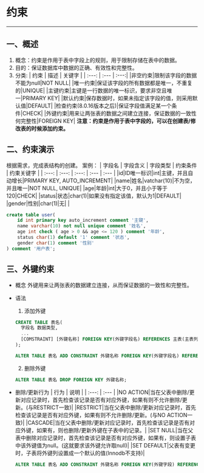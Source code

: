 # 约束
***
## 一、概述
1. 概念：约束是作用于表中字段上的规则，用于限制存储在表中的数据。
2. 目的：保证数据库中数据的正确、有效性和完整性。
3. 分类:
   | 约束 | 描述 | 关键字 |
   | :---: | :--- | :---:|
   |非空约束|限制该字段的数据不能为null|NOT NULL|
   |唯一约束|保证该字段的所有数据都是唯一，不重复的|UNIQUE|
   |主键约束|主键是一行数据的唯一标识，要求非空且唯一|PRIMARY KEY|
   |默认约束|保存数据时，如果未指定该字段的值，则采用默认值|DEFAULT|
   |检查约束(8.0.16版本之后)|保证字段值满足某一个条件|CHECK|
   |外键约束|用来让两张表的数据之间建立连接，保证数据的一致性何完整性|FOREIGN KEY|
**注意：约束是作用于表中字段的，可以在创建表/修改表的时候添加约束。**

## 二、约束演示
根据需求，完成表结构的创建。
案例：
| 字段名 | 字段含义 | 字段类型 | 约束条件 | 约束关键字 |
| :---: | :---: | :---: | :--- | :--- |
|id|ID唯一标识|int|主键，并且自动增长|PRIMARY KEY, AUTO_INCREMENT|
|name|姓名|vatchar(10)|不为空，并且唯一|NOT NULL, UNIQUE|
|age|年龄|int|大于0，并且小于等于120|CHECK|
|status|状态|char(1)|如果没有指定该值，默认为1|DEFAULT|
|gender|性别|char(1)|无| |

```SQL
create table user(
    id int primary key auto_increment comment '主键',
    name varchar(10) not null unique comment '姓名',
    age int check ( age > 0 && age <= 120 ) comment '年龄',
    status char(1) default '1' comment '状态',
    gender char(1) comment '性别'
) comment '用户表';
```

## 三、外键约束
+ 概念
  外键用来让两张表的数据建立连接，从而保证数据的一致性和完整性。
+ 语法
  1. 添加外键
  ```SQL
  CREATE TABLE 表名(
    字段名 数据类型,
    ...
    [COMSTRAINT] [外键名称] FOREIGN KEY(外键字段名) REFERENCES 主表(主表列名)
  );
  ```
  ```SQL
  ALTER TABLE 表名 ADD CONSTRAINT 外键名称 FOREIGN KEY(外键字段名) REFERENCES 主表(主表列名);
  ```

  2. 删除外键
  ```SQL
  ALTER TABLE 表名 DROP FOREIGN KEY 外键名称;
  ```

+ 删除/更新行为
  | 行为 | 说明 |
  | :---: | :--- |
  |NO ACTION|当在父表中删除/更新对应记录时，首先检查该记录是否有对应外键，如果有则不允许删除/更新。(与RESTRICT一致)|
  |RESTRICT|当在父表中删除/更新对应记录时，首先检查该记录是否有对应外键，如果有则不允许删除/更新。(与NO ACTION一致)|
  |CASCADE|当在父表中删除/更新对应记录时，首先检查该记录是否有对应外键，如果有，则也删除/更新外键在子表中的记录。|
  |SET NULL|当在父表中删除对应记录时，首先检查该记录是否有对应外键，如果有，则设置子表中该外键值为null。(这就要求该外键允许取null)|
  |SET DEFAULT|父表有变更时，子表将外键列设置成一个默认的值(Innodb不支持)|  
  ```SQL
  ALTER TABLE 表名 ADD CONSTRAINT 外键名称 FOREIGN KEY(外键字段) REFERENCES 主表名(主表字段名) ON UPDATE CASCADE/...(行为) ON DELETE CASCADE/...(行为);
  ```


